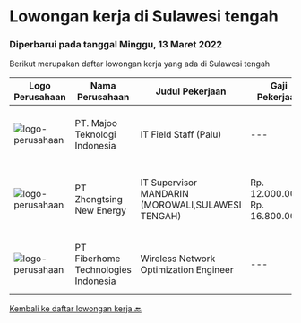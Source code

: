 
  # Lowongan kerja di Sulawesi tengah

  ### Diperbarui pada tanggal Minggu, 13 Maret 2022

  Berikut merupakan daftar lowongan kerja yang ada di Sulawesi tengah

  |Logo Perusahaan | Nama Perusahaan | Judul Pekerjaan | Gaji Pekerjaan | Lokasi | Deskripsi | Tanggal diunggah | Pranala |
  | -------------- | --------------- | --------------- | --------- | --------- | -------------- | ------- | ----------- |
  |![logo-perusahaan](https://image-service-cdn.seek.com.au/2a2c8a948d223cf92abbc34c9b4e6cee325386db/ee4dce1061f3f616224767ad58cb2fc751b8d2dc)|PT. Majoo Teknologi Indonesia|IT Field Staff (Palu)|---|Palu|Deskripsi Pekerjaan: Melakukan instalasi beserta pengaturan software dan hardware majoo. Memberikan edukasi (training) kepada staff / manager/ owner...|Kamis, 10 Maret 2022|https://www.jobstreet.co.id/id/job/it-field-staff-palu-3800406?token=0~d3777c07-4144-4e4f-9179-4121ce6af14e&sectionRank=1&jobId=jobstreet-id-job-3800406|
|![logo-perusahaan](https://i.ibb.co/sqvTCh9/112815900-stock-vector-no-image-available-icon-flat-vector.webp)|PT Zhongtsing New Energy|IT Supervisor MANDARIN (MOROWALI,SULAWESI TENGAH)|Rp. 12.000.000-Rp. 16.800.000|Sulawesi Tengah|Deskripsi Pekerjaan1.Menguasai pemecahan masalah sistem Jaringan SQL.2.Mampu menguasai NAV3.Berpengalaman Set up and Troubleshooting Hardware and...|Jumat, 04 Maret 2022|https://www.jobstreet.co.id/id/job/it-supervisor-mandarin-morowali-sulawesi-tengah-3794035?token=0~d3777c07-4144-4e4f-9179-4121ce6af14e&sectionRank=2&jobId=jobstreet-id-job-3794035|
|![logo-perusahaan](https://image-service-cdn.seek.com.au/75a0e137cbbbb6119c508c6dc1464d0ff9ef547b/ee4dce1061f3f616224767ad58cb2fc751b8d2dc)|PT Fiberhome Technologies Indonesia|Wireless Network Optimization Engineer|---|Maluku|Job Responsibility:1. Responsible for SSV test.2. Responsible  for outputting SSV report.3. Coordinate with wireless problem analysis and test.Job...|Kamis, 24 Februari 2022|https://www.jobstreet.co.id/id/job/wireless-network-optimization-engineer-3790721?token=0~d3777c07-4144-4e4f-9179-4121ce6af14e&sectionRank=3&jobId=jobstreet-id-job-3790721|


  [Kembali ke daftar lowongan kerja 🔙](../README.md#daftar-lowongan-kerja)
  
